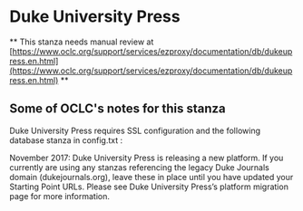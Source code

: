 # Duke University Press
** This stanza needs manual review at [https://www.oclc.org/support/services/ezproxy/documentation/db/dukeupress.en.html](https://www.oclc.org/support/services/ezproxy/documentation/db/dukeupress.en.html) **

## Some of OCLC's notes for this stanza

Duke University Press requires SSL configuration and the following database stanza in config.txt :

November 2017: Duke University Press is releasing a new platform. If you currently are using any stanzas referencing the legacy Duke Journals domain (dukejournals.org), leave these in place until you have updated your Starting Point URLs. Please see Duke University Press’s platform migration page for more information.
